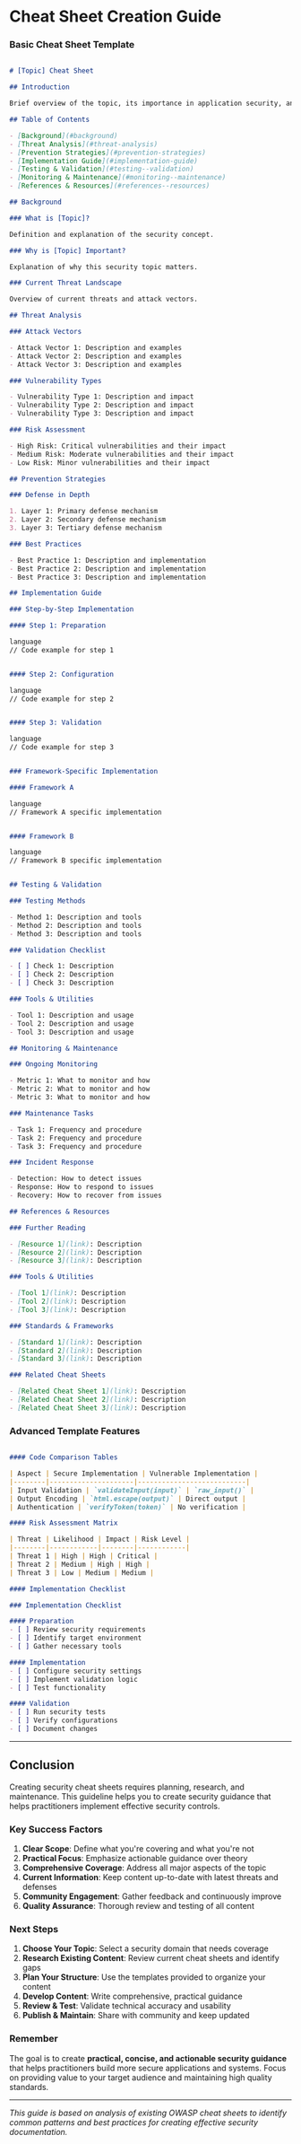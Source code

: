 # Cheat Sheet Creation Guide

### Basic Cheat Sheet Template

```markdown

# [Topic] Cheat Sheet

## Introduction

Brief overview of the topic, its importance in application security, and target audience.

## Table of Contents

- [Background](#background)
- [Threat Analysis](#threat-analysis)
- [Prevention Strategies](#prevention-strategies)
- [Implementation Guide](#implementation-guide)
- [Testing & Validation](#testing--validation)
- [Monitoring & Maintenance](#monitoring--maintenance)
- [References & Resources](#references--resources)

## Background

### What is [Topic]?

Definition and explanation of the security concept.

### Why is [Topic] Important?

Explanation of why this security topic matters.

### Current Threat Landscape

Overview of current threats and attack vectors.

## Threat Analysis

### Attack Vectors

- Attack Vector 1: Description and examples
- Attack Vector 2: Description and examples
- Attack Vector 3: Description and examples

### Vulnerability Types

- Vulnerability Type 1: Description and impact
- Vulnerability Type 2: Description and impact
- Vulnerability Type 3: Description and impact

### Risk Assessment

- High Risk: Critical vulnerabilities and their impact
- Medium Risk: Moderate vulnerabilities and their impact
- Low Risk: Minor vulnerabilities and their impact

## Prevention Strategies

### Defense in Depth

1. Layer 1: Primary defense mechanism
2. Layer 2: Secondary defense mechanism
3. Layer 3: Tertiary defense mechanism

### Best Practices

- Best Practice 1: Description and implementation
- Best Practice 2: Description and implementation
- Best Practice 3: Description and implementation

## Implementation Guide

### Step-by-Step Implementation

#### Step 1: Preparation

language
// Code example for step 1


#### Step 2: Configuration

language
// Code example for step 2


#### Step 3: Validation

language
// Code example for step 3


### Framework-Specific Implementation

#### Framework A

language
// Framework A specific implementation


#### Framework B

language
// Framework B specific implementation


## Testing & Validation

### Testing Methods

- Method 1: Description and tools
- Method 2: Description and tools
- Method 3: Description and tools

### Validation Checklist

- [ ] Check 1: Description
- [ ] Check 2: Description
- [ ] Check 3: Description

### Tools & Utilities

- Tool 1: Description and usage
- Tool 2: Description and usage
- Tool 3: Description and usage

## Monitoring & Maintenance

### Ongoing Monitoring

- Metric 1: What to monitor and how
- Metric 2: What to monitor and how
- Metric 3: What to monitor and how

### Maintenance Tasks

- Task 1: Frequency and procedure
- Task 2: Frequency and procedure
- Task 3: Frequency and procedure

### Incident Response

- Detection: How to detect issues
- Response: How to respond to issues
- Recovery: How to recover from issues

## References & Resources

### Further Reading

- [Resource 1](link): Description
- [Resource 2](link): Description
- [Resource 3](link): Description

### Tools & Utilities

- [Tool 1](link): Description
- [Tool 2](link): Description
- [Tool 3](link): Description

### Standards & Frameworks

- [Standard 1](link): Description
- [Standard 2](link): Description
- [Standard 3](link): Description

### Related Cheat Sheets

- [Related Cheat Sheet 1](link): Description
- [Related Cheat Sheet 2](link): Description
- [Related Cheat Sheet 3](link): Description

```

### Advanced Template Features

```markdown

#### Code Comparison Tables

| Aspect | Secure Implementation | Vulnerable Implementation |
|--------|---------------------|---------------------------|
| Input Validation | `validateInput(input)` | `raw_input()` |
| Output Encoding | `html.escape(output)` | Direct output |
| Authentication | `verifyToken(token)` | No verification |

#### Risk Assessment Matrix

| Threat | Likelihood | Impact | Risk Level |
|--------|------------|--------|------------|
| Threat 1 | High | High | Critical |
| Threat 2 | Medium | High | High |
| Threat 3 | Low | Medium | Medium |

#### Implementation Checklist

### Implementation Checklist

#### Preparation
- [ ] Review security requirements
- [ ] Identify target environment
- [ ] Gather necessary tools

#### Implementation
- [ ] Configure security settings
- [ ] Implement validation logic
- [ ] Test functionality

#### Validation
- [ ] Run security tests
- [ ] Verify configurations
- [ ] Document changes
```

---

## Conclusion

Creating security cheat sheets requires planning, research, and maintenance. This guideline helps you to create security guidance that helps practitioners implement effective security controls.

### Key Success Factors

1. **Clear Scope**: Define what you're covering and what you're not
2. **Practical Focus**: Emphasize actionable guidance over theory
3. **Comprehensive Coverage**: Address all major aspects of the topic
4. **Current Information**: Keep content up-to-date with latest threats and defenses
5. **Community Engagement**: Gather feedback and continuously improve
6. **Quality Assurance**: Thorough review and testing of all content

### Next Steps

1. **Choose Your Topic**: Select a security domain that needs coverage
2. **Research Existing Content**: Review current cheat sheets and identify gaps
3. **Plan Your Structure**: Use the templates provided to organize your content
4. **Develop Content**: Write comprehensive, practical guidance
5. **Review & Test**: Validate technical accuracy and usability
6. **Publish & Maintain**: Share with community and keep updated

### Remember

The goal is to create **practical, concise, and actionable security guidance** that helps practitioners build more secure applications and systems. Focus on providing value to your target audience and maintaining high quality standards.

---


*This guide is based on analysis of existing OWASP cheat sheets to identify common patterns and best practices for creating effective security documentation.*
